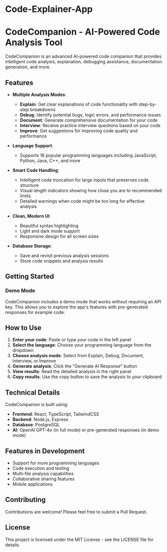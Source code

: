 # Code-Explainer-App

# CodeCompanion - AI-Powered Code Analysis Tool

CodeCompanion is an advanced AI-powered code companion that provides intelligent code analysis, explanation, debugging assistance, documentation generation, and more.

## Features

- **Multiple Analysis Modes**:
  - **Explain**: Get clear explanations of code functionality with step-by-step breakdowns
  - **Debug**: Identify potential bugs, logic errors, and performance issues
  - **Document**: Generate comprehensive documentation for your code
  - **Interview**: Receive practice interview questions based on your code
  - **Improve**: Get suggestions for improving code quality and performance

- **Language Support**:
  - Supports 16 popular programming languages including JavaScript, Python, Java, C++, and more

- **Smart Code Handling**:
  - Intelligent code truncation for large inputs that preserves code structure
  - Visual length indicators showing how close you are to recommended limits
  - Detailed warnings when code might be too long for effective analysis

- **Clean, Modern UI**:
  - Beautiful syntax highlighting
  - Light and dark mode support
  - Responsive design for all screen sizes

- **Database Storage**:
  - Save and revisit previous analysis sessions
  - Store code snippets and analysis results

## Getting Started

### Demo Mode

CodeCompanion includes a demo mode that works without requiring an API key. This allows you to explore the app's features with pre-generated responses for example code.

## How to Use

1. **Enter your code**: Paste or type your code in the left panel
2. **Select the language**: Choose your programming language from the dropdown
3. **Choose analysis mode**: Select from Explain, Debug, Document, Interview, or Improve
4. **Generate analysis**: Click the "Generate AI Response" button
5. **View results**: Read the detailed analysis in the right panel
6. **Copy results**: Use the copy button to save the analysis to your clipboard

## Technical Details

CodeCompanion is built using:

- **Frontend**: React, TypeScript, TailwindCSS
- **Backend**: Node.js, Express
- **Database**: PostgreSQL
- **AI**: OpenAI GPT-4o (in full mode) or pre-generated responses (in demo mode)

## Features in Development

- Support for more programming languages
- Code execution and testing
- Multi-file analysis capabilities
- Collaborative sharing features
- Mobile applications

## Contributing

Contributions are welcome! Please feel free to submit a Pull Request.

## License

This project is licensed under the MIT License - see the LICENSE file for details.
